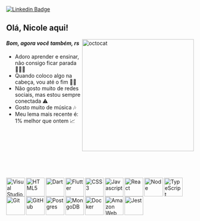 [![Linkedin Badge](https://img.shields.io/badge/-LinkedIn-blue?style=flat&logo=Linkedin&logoColor=white&link=https://www.linkedin.com/in/nicolejclemes/)](https://www.linkedin.com/in/nicolejclemes/)


## Olá, Nicole aqui!  

<img align="right" alt="octocat" width="300px" src="https://user-images.githubusercontent.com/98192777/155430629-611500d2-77e7-4e7c-9f2f-dffc8024d0c3.png" />

#### *Bom, agora você também, rs*

- Adoro aprender e ensinar, não consigo ficar parada 🏃🏻‍♀️
- Quando coloco algo na cabeça, vou até o fim 👊🏼
- Não gosto muito de redes sociais, mas estou sempre conectada ⚠️
- Gosto muito de música 🎶
- Meu lema mais recente é: 1% melhor que ontem 📈   

&nbsp;

&nbsp;

&nbsp;

&nbsp;

<img align="left" alt="Visual Studio Code" width="50px" src="https://user-images.githubusercontent.com/98192777/155401409-dcb12f75-69e2-4ee5-8c68-72c0ce40e39c.svg" />

<img align="left" alt="HTML5" width="50px" src="https://user-images.githubusercontent.com/98192777/155401403-2cbe7999-ac08-49dc-8e08-b7341fbf1edd.svg" />

<img align="left" alt="Dart" width="50px" src="https://www.vectorlogo.zone/logos/dartlang/dartlang-icon.svg" />

<img align="left" alt="Flutter" width="50px" src="https://www.vectorlogo.zone/logos/flutterio/flutterio-icon.svg" />

<img align="left" alt="CSS3" width="50px" src="https://user-images.githubusercontent.com/98192777/155401399-be85477f-1263-4456-9dcf-15d6a7daba46.svg" />

<img align="left" alt="Javascript" width="50px" src="https://user-images.githubusercontent.com/98192777/155401406-0e303b8f-13ec-4d56-bbc7-a63cf40f01d9.svg" />

<img align="left" alt="React" width="50px" src="https://cdn.jsdelivr.net/gh/devicons/devicon/icons/react/react-original.svg" />

<img align="left" alt="Node" width="50px" src="https://cdn.jsdelivr.net/gh/devicons/devicon/icons/nodejs/nodejs-plain.svg" />

<img align="left" alt="TypeScript" width="50px" src="https://cdn.jsdelivr.net/gh/devicons/devicon/icons/typescript/typescript-original.svg" />

<img align="left" alt="Git" width="50px" src="https://cdn.jsdelivr.net/gh/devicons/devicon/icons/git/git-original.svg" />

<img align="left" alt="GitHub" width="50px" src="https://cdn.jsdelivr.net/gh/devicons/devicon/icons/github/github-original.svg" />

<img align="left" alt="Postgres" width="50px" src="https://cdn.jsdelivr.net/gh/devicons/devicon/icons/postgresql/postgresql-original.svg" />

<img align="left" alt="MongoDB" width="50px" src="https://cdn.jsdelivr.net/gh/devicons/devicon/icons/mongodb/mongodb-original-wordmark.svg" />

<img align="left" alt="Docker" width="50px" src="https://cdn.jsdelivr.net/gh/devicons/devicon/icons/docker/docker-original.svg" />

<img align="left" alt="Amazon Web Service" width="50px" src="https://cdn.jsdelivr.net/gh/devicons/devicon/icons/amazonwebservices/amazonwebservices-original.svg" />

<img align="left" alt="Jest" width="50px" src="https://cdn.jsdelivr.net/gh/devicons/devicon/icons/jest/jest-plain.svg" />   

&nbsp;

&nbsp;
